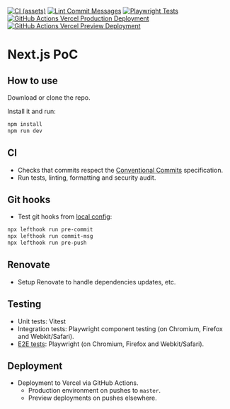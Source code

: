 [![CI (assets)](https://github.com/remusa/poc-next.js/actions/workflows/ci.yml/badge.svg?branch=master)](https://github.com/remusa/poc-next.js/actions/workflows/ci.yml)
[![Lint Commit Messages](https://github.com/remusa/poc-next.js/actions/workflows/commitlint.yml/badge.svg?branch=master)](https://github.com/remusa/poc-next.js/actions/workflows/commitlint.yml)
[![Playwright Tests](https://github.com/remusa/poc-next.js/actions/workflows/playwright.yml/badge.svg?branch=master)](https://github.com/remusa/poc-next.js/actions/workflows/playwright.yml)
[![GitHub Actions Vercel Production Deployment](https://github.com/remusa/poc-next.js/actions/workflows/cd.yml/badge.svg?branch=master)](https://github.com/remusa/poc-next.js/actions/workflows/cd.yml)
[![GitHub Actions Vercel Preview Deployment](https://github.com/remusa/poc-next.js/actions/workflows/cd-preview.yml/badge.svg)](https://github.com/remusa/poc-next.js/actions/workflows/cd-preview.yml)

# Next.js PoC

## How to use

Download or clone the repo.

Install it and run:

```sh
npm install
npm run dev
```

## CI

- Checks that commits respect the [Conventional Commits](https://www.conventionalcommits.org/en/v1.0.0/) specification.
- Run tests, linting, formatting and security audit.

## Git hooks

- Test git hooks from [local config](./lefthook.yml):

```bash
npx lefthook run pre-commit
npx lefthook run commit-msg
npx lefthook run pre-push
```

## Renovate

- Setup Renovate to handle dependencies updates, etc.

## Testing

- Unit tests: Vitest
- Integration tests: Playwright component testing (on Chromium, Firefox and Webkit/Safari).
- [E2E tests](./tests/e2e): Playwright (on Chromium, Firefox and Webkit/Safari).

## Deployment

- Deployment to Vercel via GitHub Actions.
  - Production environment on pushes to `master`.
  - Preview deployments on pushes elsewhere.
